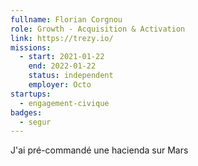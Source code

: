 ```yaml
---
fullname: Florian Corgnou
role: Growth - Acquisition & Activation 
link: https://trezy.io/
missions:
  - start: 2021-01-22
    end: 2022-01-22
    status: independent
    employer: Octo
startups:
  - engagement-civique
badges:
  - segur
---
```


J'ai pré-commandé une hacienda sur Mars
